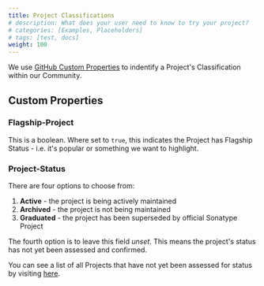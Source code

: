 ```yaml
---
title: Project Classifications
# description: What does your user need to know to try your project?
# categories: [Examples, Placeholders]
# tags: [test, docs]
weight: 100
---
```


We use [GitHub Custom Properties](https://docs.github.com/en/organizations/managing-organization-settings/managing-custom-properties-for-repositories-in-your-organization) to indentify a Project's Classification within our Community.

## Custom Properties

### Flagship-Project

This is a boolean. Where set to `true`, this indicates the Project has Flagship Status - i.e. it's popular or something we want to highlight.

### Project-Status

There are four options to choose from:

1. **Active** - the project is being actively maintained
2. **Archived** - the project is not being maintained
3. **Graduated** - the project has been superseded by official Sonatype Project

The fourth option is to leave this field *unset*. This means the project's status has not yet been assessed and confirmed.

You can see a list of all Projects that have not yet been assessed for status by visiting [here](https://github.com/orgs/sonatype-nexus-community/repositories?q=visibility%3Apublic+archived%3Afalse+no%3Aprops.Project-Status).